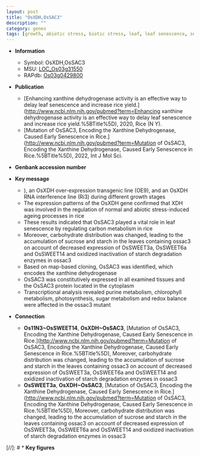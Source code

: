 ```yaml
---
layout: post
title: "OsXDH,OsSAC3"
description: ""
category: genes
tags: [growth, abiotic stress, biotic stress, leaf, leaf senescence, senescence, starch, map-based cloning, cytoplasm, sugar, chlorophyll, sucrose, dehydrogenase]
---
```


* **Information**  
    + Symbol: OsXDH,OsSAC3  
    + MSU: [LOC_Os03g31550](http://rice.uga.edu/cgi-bin/ORF_infopage.cgi?orf=LOC_Os03g31550)  
    + RAPdb: [Os03g0429800](http://rapdb.dna.affrc.go.jp/viewer/gbrowse_details/irgsp1?name=Os03g0429800)  

* **Publication**  
    + [Enhancing xanthine dehydrogenase activity is an effective way to delay leaf senescence and increase rice yield.](http://www.ncbi.nlm.nih.gov/pubmed?term=Enhancing xanthine dehydrogenase activity is an effective way to delay leaf senescence and increase rice yield.%5BTitle%5D), 2020, Rice (N Y).
    + [Mutation of OsSAC3, Encoding the Xanthine Dehydrogenase, Caused Early Senescence in Rice.](http://www.ncbi.nlm.nih.gov/pubmed?term=Mutation of OsSAC3, Encoding the Xanthine Dehydrogenase, Caused Early Senescence in Rice.%5BTitle%5D), 2022, Int J Mol Sci.

* **Genbank accession number**  

* **Key message**  
    + ), an OsXDH over-expression transgenic line (OE9), and an OsXDH RNA interference line (Ri3) during different growth stages
    + The expression patterns of the OsXDH gene confirmed that XDH was involved in the regulation of normal and abiotic stress-induced ageing processes in rice
    + These results indicated that OsSAC3 played a vital role in leaf senescence by regulating carbon metabolism in rice
    + Moreover, carbohydrate distribution was changed, leading to the accumulation of sucrose and starch in the leaves containing ossac3 on account of decreased expression of OsSWEET3a, OsSWEET6a and OsSWEET14 and oxidized inactivation of starch degradation enzymes in ossac3
    + Based on map-based cloning, OsSAC3 was identified, which encodes the xanthine dehydrogenase
    + OsSAC3 was constitutively expressed in all examined tissues and the OsSAC3 protein located in the cytoplasm
    + Transcriptional analysis revealed purine metabolism, chlorophyll metabolism, photosynthesis, sugar metabolism and redox balance were affected in the ossac3 mutant

* **Connection**  
    + __Os11N3~OsSWEET14__, __OsXDH~OsSAC3__, [Mutation of OsSAC3, Encoding the Xanthine Dehydrogenase, Caused Early Senescence in Rice.](http://www.ncbi.nlm.nih.gov/pubmed?term=Mutation of OsSAC3, Encoding the Xanthine Dehydrogenase, Caused Early Senescence in Rice.%5BTitle%5D),  Moreover, carbohydrate distribution was changed, leading to the accumulation of sucrose and starch in the leaves containing ossac3 on account of decreased expression of OsSWEET3a, OsSWEET6a and OsSWEET14 and oxidized inactivation of starch degradation enzymes in ossac3
    + __OsSWEET3a__, __OsXDH~OsSAC3__, [Mutation of OsSAC3, Encoding the Xanthine Dehydrogenase, Caused Early Senescence in Rice.](http://www.ncbi.nlm.nih.gov/pubmed?term=Mutation of OsSAC3, Encoding the Xanthine Dehydrogenase, Caused Early Senescence in Rice.%5BTitle%5D),  Moreover, carbohydrate distribution was changed, leading to the accumulation of sucrose and starch in the leaves containing ossac3 on account of decreased expression of OsSWEET3a, OsSWEET6a and OsSWEET14 and oxidized inactivation of starch degradation enzymes in ossac3

[//]: # * **Key figures**  


